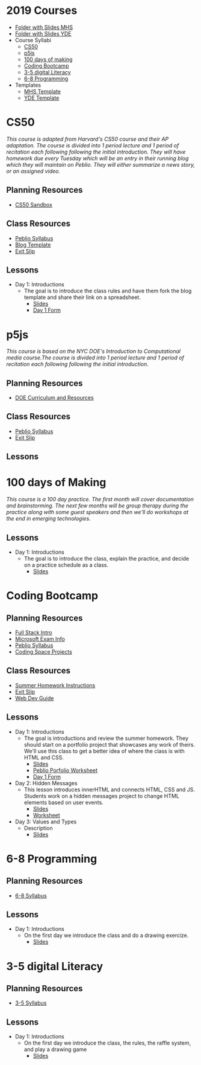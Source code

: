 # 2019 Courses
  - [Folder with Slides MHS](https://drive.google.com/drive/u/0/folders/1yIm1snxDvqOq_VqadOcOrGsVQ_WFjmmp)
  - [Folder with Slides YDE](https://drive.google.com/drive/u/0/folders/1u9VU0qjnDtjR9PAs6riXZgXiSeFqxyJw)
  - Course Syllabi 
    - [CS50](https://demo.peblio.co/pebl/AtBVHuBM1)
    - [p5js](https://demo.peblio.co/pebl/qBk6oSpzj)
    - [100 days of making](https://demo.peblio.co/pebl/88jajNaYo)
    - [Coding Bootcamp](https://demo.peblio.co/pebl/TEG8ct8r2)
    - [3-5 digital Literacy](https://demo.peblio.co/pebl/wV526TTlN)
    - [6-8 Programming ](https://demo.peblio.co/pebl/KYM_uykbi)
  - Templates 
    - [MHS Template](https://docs.google.com/presentation/d/1S4d3EDc4xTZltpvJcffrKyrZHIbfineUzkJe0DyTpX4/edit?usp=sharing)
    - [YDE Template](https://docs.google.com/presentation/d/1z4IR6Flcs1M3oN2CfNcyDS67K8lfQG7_7cxmCFIOY2Y/edit#slide=id.g5533832dec_0_0)


# CS50
_This course is adapted from Harvard's CS50 course and their AP adaptation. The course is divided into 1 period lecture and 1 period of recitation each following following the initial introduction. They will have homework due every Tuesday which will be an entry in their running blog which they will maintain on Peblio. They will either summarize a news story, or an assigned video._
## Planning Resources
- [CS50 Sandbox](https://sandbox.cs50.io/)

## Class Resources
- [Peblio Syllabus](https://demo.peblio.co/pebl/AtBVHuBM1)
- [Blog Template](https://demo.peblio.co/pebl/QQmf5gyac)
- [Exit Slip](https://forms.gle/4bseTk6XJSNDhes18)

## Lessons
- Day 1: Introductions 
  - The goal is to introduce the class rules and have them fork the blog template and share their link on a spreadsheet. 
    - [Slides](https://docs.google.com/presentation/d/1_h0777M8mrapPS21-p_ohUhfWJv6nvmSLyEODc9-f4E/edit?usp=sharing)
    - [Day 1 Form](https://forms.gle/7vXnNBjWSi4QiFhs9)
  
# p5js
_This course is based on the NYC DOE's Introduction to Computational media course.The course is divided into 1 period lecture and 1 period of recitation each following following the initial introduction._
## Planning Resources
- [DOE Curriculum and Resources](https://github.com/peblio/p5js)
## Class Resources
- [Peblio Syllabus](https://demo.peblio.co/pebl/qBk6oSpzj)
- [Exit Slip](https://forms.gle/4bseTk6XJSNDhes18)
## Lessons



# 100 days of Making 
_This course is a 100 day practice. The first month will cover documentation and brainstorming. The next few months will be group therapy during the practice along with some guest speakers and then we'll do workshops at the end in emerging technologies._
## Lessons
- Day 1: Introductions
  - The goal is to introduce the class, explain the practice, and decide on a practice schedule as a class. 
    - [Slides](https://docs.google.com/presentation/d/19gp3HaZzjO6XSUZ_4ezt0hfW3gPemWop7nHYeWiG_UA/edit?usp=sharing)

# Coding Bootcamp 
## Planning Resources
- [Full Stack Intro](https://learn.fullstackacademy.com/workshop)
- [Microsoft Exam Info](https://www.microsoft.com/en-us/learning/exam-98-382.aspx)
- [Peblio Syllabus](https://demo.peblio.co/pebl/TEG8ct8r2)
- [Coding Space Projects](https://coding.space/web/)

    
## Class Resources
- [Summer Homework Instructions](https://drive.google.com/open?id=1coS9EIGSGqqoGERiFgser3m6INVqC339&authuser=2)
- [Exit Slip](https://forms.gle/4bseTk6XJSNDhes18)
- [Web Dev Guide](https://demo.peblio.co/pebl/AS8oXD8AE)

## Lessons
- Day 1: Introductions
  - The goal is introductions and review the summer homework. They should start on a portfolio project that showcases any work of theirs. We'll use this class to get a better idea of where the class is with HTML and CSS. 
    - [Slides](https://docs.google.com/presentation/d/11q_wBOs9L_yfP9gNFeYqRBZRVfD3plMQm43eJA-xFrU/edit?usp=sharing)
    - [Peblio Porfolio Worksheet](https://demo.peblio.co/pebl/41pnMKdAz)
    - [Day 1 Form](https://forms.gle/pxEWGZJuMCBQQMxb7)
- Day 2: Hidden Messages
  - This lesson introduces innerHTML and connects HTML, CSS and JS. Students work on a hidden messages project to change HTML elements based on user events. 
    - [Slides](https://docs.google.com/presentation/d/1OaNthFg7w6kmubYPeQXJxZsLGKe0pDno9f-NxDH0Qeo/edit?usp=sharing)
    - [Worksheet](https://demo.peblio.co/pebl/GWxyJbsfS)
- Day 3: Values and Types 
  - Description
    - [Slides](https://docs.google.com/presentation/d/1pdFJ6dzjCPPmu3cWGhdl9yiJeacEnBsc8Ffvc_o_TMg/edit#slide=id.p)
 
# 6-8 Programming
## Planning Resources
- [6-8 Syllabus](https://demo.peblio.co/pebl/KYM_uykbi)

## Lessons
  - Day 1: Introductions
    - On the first day we introduce the class and do a drawing exercize. 
      - [Slides](https://docs.google.com/presentation/d/1f3hd2Q8S7Qov_tPI8-dYqOozl1FBw8mHlBRciLvY1yU/edit?usp=sharing)

# 3-5 digital Literacy
## Planning Resources
- [3-5 Syllabus](https://demo.peblio.co/pebl/wV526TTlN)

## Lessons
  - Day 1: Introductions
    - On the first day we introduce the class, the rules, the raffle system, and play a drawing game
      - [Slides](https://docs.google.com/presentation/d/13dtwujIPj3cJSgfhSGgEWPCQy7KMBJnPA9nQaRe_HbM/edit?usp=sharing)
